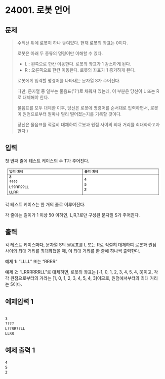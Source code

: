 # 24001. 로봇 언어
## 문제
> 수직선 위에 로봇이 하나 놓여있다. 현재 로봇의 좌표는 0이다.
> 
> 로봇은 아래 두 종류의 명령어만 이해할 수 있다.
> 
> - L : 왼쪽으로 한칸 이동한다. 로봇의 좌표가 1 감소하게 된다.
> - R : 오른쪽으로 한칸 이동한다. 로봇의 좌표가 1 증가하게 된다.
> 
>로봇에게 입력할 명령어를 나타내는 문자열 S가 주어진다.
> 
> 다만, 문자열 중 일부는 물음표('?')로 채워져 있는데, 이 부분은 당신이 L 또는 R로 대체해야 한다.
> 
> 물음표를 모두 대체한 이후, 당신은 로봇에 명령어를 순서대로 입력하면서, 로봇이 원점으로부터 얼마나 멀리 떨어졌는지를 기록할 것이다.
> 
> 당신은 물음표를 적절히 대체하여 로봇과 원점 사이의 최대 거리를 최대화하고자 한다.\
> 
## 입력

첫 번째 줄에 테스트 케이스의 수 T가 주어진다.

![img.png](img.png)

각 테스트 케이스는 한 개의 줄로 이루어진다.

각 줄에는 길이가 1 이상 50 이하인, L,R,?로만 구성된 문자열 S가 주어진다.
## 출력
각 테스트 케이스마다, 문자열 S의 물음표를 L 또는 R로 적절히 대체하여 로봇과 원점 사이의 최대 거리를 최대화했을 때, 이 최대 거리를 한 줄에 하나씩 출력한다.



예제 1: “LLLL” 또는 “RRRR”

예제 2: “LRRRRRRLL”로 대체하면, 로봇의 좌표는 [-1, 0, 1, 2, 3, 4, 5, 4, 3]이고, 각각 원점으로부터의 거리는 [1, 0, 1, 2, 3, 4, 5, 4, 3]이므로, 원점에서부터의 최대 거리는 5이다.

## 예제입력 1
```

3
????
L??RR??LL
LLRR
```
## 예제 출력 1
```
4
5
2
```